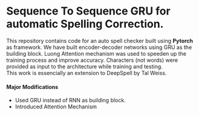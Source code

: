 # Sequence To Sequence GRU for automatic Spelling Correction.
This repository contains code for an auto spell checker built using **Pytorch** as framework.
We have built encoder-decoder networks using GRU as the building block. Luong Attention mechanism was used to speeden up the training process and improve accuracy.
Characters (not words) were provided as input to the architecture while training and testing.   
This work is essencially an extension to DeepSpell by Tal Weiss. 

#### Major Modifications
- Used GRU instead of RNN as building block.
- Introduced Attention Mechanism
